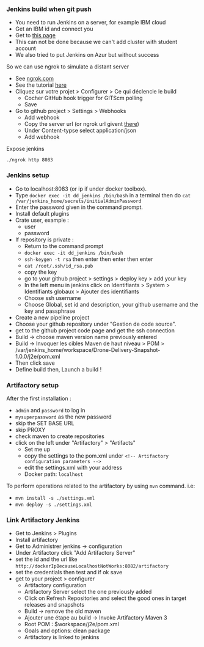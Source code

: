 ### Jenkins build when git push

- You need to run Jenkins on a server, for example IBM cloud
- Get an IBM id and connect you
- Get to [this page](https://cloud.ibm.com/kubernetes/clusters)
- This can not be done because we can't add cluster with student account
- We also tried to put Jenkins on Azur but without success

So we can use ngrok to simulate a distant server
- See [ngrok.com](https://ngrok.com/)
- See the tutorial [here](https://k6.io/blog/bootstrap-your-ci-with-jenkins-and-github)
- Cliquez sur votre projet > Configurer > Ce qui déclencle le build
  - Cocher GitHub hook trigger for GITScm polling
  - Save
- Go to github project > Settings > Webhooks
  - Add webhook
  - Copy the server url (or ngrok url givent [there](https://dashboard.ngrok.com/status))
  - Under Content-typse select application/json
  - Add webhook

Expose jenkins

`./ngrok http 8083`

### Jenkins setup

- Go to localhost:8083 (or ip if under docker toolbox).
- Type `docker exec -it dd_jenkins /bin/bash` in a terminal then do `cat /var/jenkins_home/secrets/initialAdminPassword`
- Enter the password given in the command prompt.
- Install default plugins
- Crate user, example :
    - user
    - password
- If repository is private :
    - Return to the command prompt
    - `docker exec -it dd_jenkins /bin/bash`
    - `ssh-keygen -t rsa` then enter then enter then enter
    - `cat /root/.ssh/id_rsa.pub`
    - copy the key
    - go to your github project > settings > deploy key > add your key
    - In the left menu in jenkins click on Identifiants > System > Identifiants globaux > Ajouter des identifiants
    - Choose ssh username
    - Choose Global, set id and description, your github username and the key and passphrase
- Create a new pipeline project
- Choose your github repository under "Gestion de code source".
- get to the github project code page and get the ssh connection
- Build -> choose maven version name previously entered
- Build -> Invoquer les cibles Maven de haut niveau > POM > /var/jenkins_home/workspace/Drone-Delivery-Snapshot-1.0.0/j2e/pom.xml
- Then click save
- Define build then, Launch a build !

### Artifactory setup

After the first installation :
- `admin` and `password` to log in
- `mysuperpassword` as the new password
- skip the SET BASE URL
- skip PROXY
- check maven to create repositories
- click on the left under "Artifactory" > "Artifacts"
  - Set me up
  - copy the settings to the pom.xml under `<!-- Artifactory configuration parameters -->`
  - edit the settings.xml with your address
  - Docker path: `localhost`

To perform operations related to the artifactory by using `mvn` command. i.e:
- `mvn install -s ./settings.xml`
- `mvn deploy -s ./settings.xml`

### Link Artifactory Jenkins

- Get to Jenkins > Plugins
- Install artifactory
- Get to Administrer jenkins -> configuration
- Under Artifactory click "Add Artifactory Server"
- set the id and the url like `http://dockerIpBecauseLocalhostNotWorks:8082/artifactory`
- set the credentials then test and if ok save
- get to your project > configurer
    - Artifactory configuration
    - Artifactory Server select the one previously added
    - Click on Refresh Repositories and select the good ones in target releases and snapshots
    - Build -> remove the old maven
    - Ajouter une étape au build -> Invoke Artifactory Maven 3
    - Root POM : $workspace/j2e/pom.xml
    - Goals and options: clean package
    - Artifactory is linked to jenkins